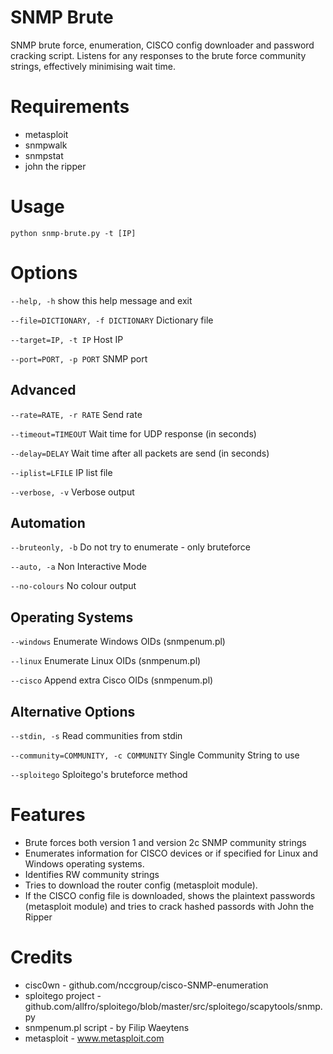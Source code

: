 # SNMP Brute
SNMP brute force, enumeration, CISCO config downloader and password cracking script.
Listens for any responses to the brute force community strings, effectively minimising wait time.

Requirements	
=======================
* metasploit
* snmpwalk
* snmpstat
* john the ripper

Usage	
=======================
  `python snmp-brute.py -t [IP]`

Options
=======
`--help, -h`              show this help message and exit

`--file=DICTIONARY, -f DICTIONARY`   Dictionary file

`--target=IP, -t IP`      Host IP

`--port=PORT, -p PORT`    SNMP port

Advanced
--------
`--rate=RATE, -r RATE`    Send rate

`--timeout=TIMEOUT`       Wait time for UDP response (in seconds)

`--delay=DELAY`           Wait time after all packets are send (in seconds)

`--iplist=LFILE`          IP list file

`--verbose, -v`           Verbose output

Automation
----------
`--bruteonly, -b`         Do not try to enumerate - only bruteforce

`--auto, -a`              Non Interactive Mode

`--no-colours`            No colour output

Operating Systems
-----------------
`--windows`               Enumerate Windows OIDs (snmpenum.pl)

`--linux`                 Enumerate Linux OIDs (snmpenum.pl)

`--cisco`                 Append extra Cisco OIDs (snmpenum.pl)

Alternative Options
-------------------
`--stdin, -s`             Read communities from stdin

`--community=COMMUNITY, -c COMMUNITY`    Single Community String to use

`--sploitego`             Sploitego's bruteforce method

Features	
=======================
* Brute forces both version 1 and version 2c SNMP community strings
* Enumerates information for CISCO devices or if specified for Linux and Windows operating systems.
* Identifies RW community strings
* Tries to download the router config (metasploit module).
* If the CISCO config file is downloaded, shows the plaintext passwords (metasploit module) and tries to crack hashed passords with John the Ripper

Credits	
=======================
* cisc0wn - github.com/nccgroup/cisco-SNMP-enumeration
* sploitego project - github.com/allfro/sploitego/blob/master/src/sploitego/scapytools/snmp.py
* snmpenum.pl script - by Filip Waeytens
* metasploit - www.metasploit.com
